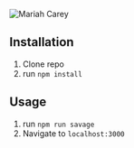 ![Mariah Carey](public/mariah.jpg)

## Installation

1. Clone repo
2. run `npm install`

## Usage

1. run `npm run savage`
2. Navigate to `localhost:3000`
